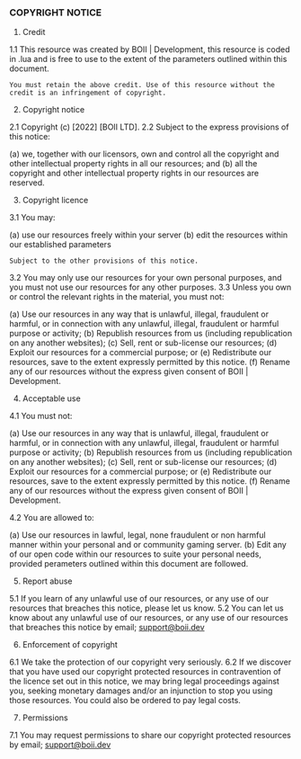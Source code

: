 ### COPYRIGHT NOTICE ###

1.	Credit

1.1	This resource was created by BOII | Development, this resource is coded in .lua and is free to use to the extent of the parameters outlined within this document.

`You must retain the above credit. Use of this resource without the credit is an infringement of copyright.`
 
2.	Copyright notice

2.1	Copyright (c) [2022] [BOII LTD].
2.2	Subject to the express provisions of this notice:

(a)	we, together with our licensors, own and control all the copyright and other intellectual property rights in all our resources; and
(b)	all the copyright and other intellectual property rights in our resources are reserved.

3.	Copyright licence

3.1	You may:

(a)	use our resources freely within your server
(b)	edit the resources within our established parameters

`Subject to the other provisions of this notice.`

3.2	You may only use our resources for your own personal purposes, and you must not use our resources for any other purposes.
3.3	Unless you own or control the relevant rights in the material, you must not:

(a)	Use our resources in any way that is unlawful, illegal, fraudulent or harmful, or in connection with any unlawful, illegal, fraudulent or harmful purpose or activity;
(b)	Republish resources from us (including republication on any another websites);
(c)	Sell, rent or sub-license our resources;
(d)	Exploit our resources for a commercial purpose; or
(e)	Redistribute our resources, save to the extent expressly permitted by this notice.
(f) Rename any of our resources without the express given consent of BOII | Development.

4.	Acceptable use

4.1	You must not:

(a)	Use our resources in any way that is unlawful, illegal, fraudulent or harmful, or in connection with any unlawful, illegal, fraudulent or harmful purpose or activity;
(b)	Republish resources from us (including republication on any another websites);
(c)	Sell, rent or sub-license our resources;
(d)	Exploit our resources for a commercial purpose; or
(e)	Redistribute our resources, save to the extent expressly permitted by this notice.
(f) Rename any of our resources without the express given consent of BOII | Development.

4.2 You are allowed to: 

(a) Use our resources in lawful, legal, none fraudulent or non harmful manner within your personal and or community gaming server.
(b) Edit any of our open code within our resources to suite your personal needs, provided perameters outlined within this document are followed.

5.	Report abuse

5.1	If you learn of any unlawful use of our resources, or any use of our resources that breaches this notice, please let us know.
5.2	You can let us know about any unlawful use of our resources, or any use of our resources that breaches this notice by email; support@boii.dev

6.	Enforcement of copyright

6.1	We take the protection of our copyright very seriously.
6.2	If we discover that you have used our copyright protected resources in contravention of the licence set out in this notice, we may bring legal proceedings against you, seeking monetary damages and/or an injunction to stop you using those resources. You could also be ordered to pay legal costs.

7.	Permissions

7.1	You may request permissions to share our copyright protected resources by email; support@boii.dev